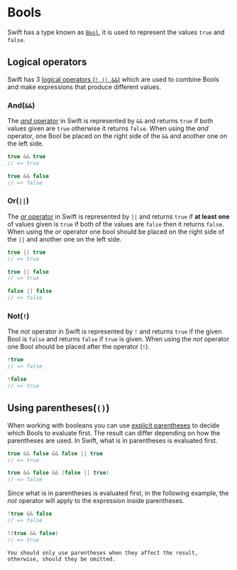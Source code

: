 # Bools

Swift has a type known as [`Bool`][bools], it is used to represent the values `true` and `false`.

## Logical operators

Swift has 3 [logical operators (`!`, `||`, `&&`)][logical-operators] which are used to combine Bools and make expressions that produce different values.

### And(`&&`)

The [_and_ operator][and] in Swift is represented by `&&` and returns `true` if both values given are `true` otherwise it returns `false`.
When using the _and_ operator, one Bool be placed on the right side of the `&&` and another one on the left side.

```Swift
true && true
// => true

true && false
// => false
```

### Or(`||`)

The [_or_ operator][or] in Swift is represented by `||` and returns `true` if **at least one** of values given is `true` if both of the values are `false` then it returns `false`.
When using the _or_ operator one bool should be placed on the right side of the `||` and another one on the left side.

```swift
true || true
// => true

true || false
// => true

false || false
// => false
```

### Not(`!`)

The _not_ operator in Swift is represented by `!` and returns `true` if the given Bool is `false` and returns `false` if `true` is given.
When using the _not_ operator one Bool should be placed after the operator (`!`).

```swift
!true
// => false

!false
// => true
```

## Using parentheses(`()`)

When working with booleans you can use [explicit parentheses][explicit-parentheses] to decide which Bools to evaluate first.
The result can differ depending on how the parentheses are used.
In Swift, what is in parentheses is evaluated first.

```swift
true && false && false || true
// => true

true && false && (false || true)
// => false
```

Since what is in parentheses is evaluated first, in the following example, the _not_ operator will apply to the expression inside parentheses.

```Swift
!true && false
// => false

!(true && false)
// => true
```

```exercism/note
You should only use parentheses when they affect the result, otherwise, should they be omitted.
```

[logical-operators]: https://docs.swift.org/swift-book/documentation/the-swift-programming-language/basicoperators/#Logical-Operators
[not-operator]: https://docs.swift.org/swift-book/documentation/the-swift-programming-language/basicoperators/#Logical-NOT-Operator
[and]: https://docs.swift.org/swift-book/documentation/the-swift-programming-language/basicoperators/#Logical-AND-Operator
[or]: https://docs.swift.org/swift-book/documentation/the-swift-programming-language/basicoperators/#Logical-OR-Operator
[explicit-parentheses]: https://docs.swift.org/swift-book/documentation/the-swift-programming-language/basicoperators/#Explicit-Parentheses
[bools]: https://docs.swift.org/swift-book/documentation/the-swift-programming-language/thebasics#Booleans
